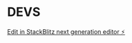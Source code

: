 # DEVS

[Edit in StackBlitz next generation editor ⚡️](https://stackblitz.com/~/github.com/viefmoon/DEVS)